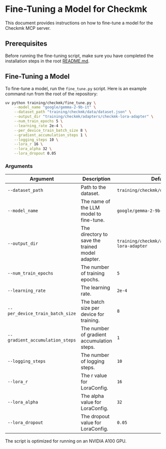 # Fine-Tuning a Model for Checkmk

This document provides instructions on how to fine-tune a model for the Checkmk MCP server.

## Prerequisites

Before running the fine-tuning script, make sure you have completed the installation steps in the root [README.md](../../README.md).

## Fine-Tuning a Model

To fine-tune a model, run the `fine_tune.py` script. Here is an example command run from the root of the repository:

```bash
uv python training/checkmk/fine_tune.py \
    --model_name "google/gemma-2-9b-it" \
    --dataset_path "training/checkmk/data/dataset.json" \
    --output_dir "training/checkmk/adapters/checkmk-lora-adapter" \
    --num_train_epochs 5 \
    --learning_rate 2e-4 \
    --per_device_train_batch_size 8 \
    --gradient_accumulation_steps 1 \
    --logging_steps 10 \
    --lora_r 16 \
    --lora_alpha 32 \
    --lora_dropout 0.05
```

### Arguments

| Argument                        | Description                                             | Default                                       |
| ------------------------------- | ------------------------------------------------------- | --------------------------------------------- |
| `--dataset_path`                | Path to the dataset.                                    | `training/checkmk/data/dataset.json`          |
| `--model_name`                  | The name of the LLM model to fine-tune.                 | `google/gemma-2-9b-it`                        |
| `--output_dir`                  | The directory to save the trained model adapter.        | `training/checkmk/adapters/checkmk-lora-adapter` |
| `--num_train_epochs`            | The number of training epochs.                          | `5`                                           |
| `--learning_rate`               | The learning rate.                                      | `2e-4`                                        |
| `--per_device_train_batch_size` | The batch size per device for training.                 | `8`                                           |
| `--gradient_accumulation_steps` | The number of gradient accumulation steps.              | `1`                                           |
| `--logging_steps`               | The number of logging steps.                            | `10`                                          |
| `--lora_r`                      | The r value for LoraConfig.                             | `16`                                          |
| `--lora_alpha`                  | The alpha value for LoraConfig.                         | `32`                                          |
| `--lora_dropout`                | The dropout value for LoraConfig.                       | `0.05`                                        |

The script is optimized for running on an NVIDIA A100 GPU.
